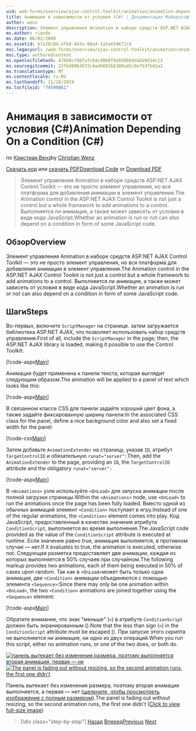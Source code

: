 ```yaml
---
uid: web-forms/overview/ajax-control-toolkit/animation/animation-depending-on-a-condition-cs
title: Анимация в зависимости от условия (C#) | Документация Майкрософт
author: wenz
description: Элемент управления Animation в наборе средств ASP.NET AJAX Control Toolkit — это не просто элемент управления, но вся платформа для добавления анимации в элемент управления. Является ли анимация...
ms.author: riande
ms.date: 06/02/2008
ms.assetid: b7a28c0d-efb9-443a-80a4-1a5ee54671cd
msc.legacyurl: /web-forms/overview/ajax-control-toolkit/animation/animation-depending-on-a-condition-cs
msc.type: authoredcontent
ms.openlocfilehash: 476b0cf80fa7c04cd8b8f9a92060ddabb9d14c13
ms.sourcegitcommit: 22fbd8863672c4ad6693b8388ad5c8e753fb41a2
ms.translationtype: MT
ms.contentlocale: ru-RU
ms.lasthandoff: 11/28/2019
ms.locfileid: "74599861"
---
```

# <a name="animation-depending-on-a-condition-c"></a><span data-ttu-id="53d96-104">Анимация в зависимости от условия (C#)</span><span class="sxs-lookup"><span data-stu-id="53d96-104">Animation Depending On a Condition (C#)</span></span>

<span data-ttu-id="53d96-105">по [Кристиан Венз](https://github.com/wenz)</span><span class="sxs-lookup"><span data-stu-id="53d96-105">by [Christian Wenz](https://github.com/wenz)</span></span>

<span data-ttu-id="53d96-106">[Скачать код](https://download.microsoft.com/download/f/9/a/f9a26acd-8df4-4484-8a18-199e4598f411/Animation4.cs.zip) или [скачать PDF](https://download.microsoft.com/download/6/7/1/6718d452-ff89-4d3f-a90e-c74ec2d636a3/animation4CS.pdf)</span><span class="sxs-lookup"><span data-stu-id="53d96-106">[Download Code](https://download.microsoft.com/download/f/9/a/f9a26acd-8df4-4484-8a18-199e4598f411/Animation4.cs.zip) or [Download PDF](https://download.microsoft.com/download/6/7/1/6718d452-ff89-4d3f-a90e-c74ec2d636a3/animation4CS.pdf)</span></span>

> <span data-ttu-id="53d96-107">Элемент управления Animation в наборе средств ASP.NET AJAX Control Toolkit — это не просто элемент управления, но вся платформа для добавления анимации в элемент управления.</span><span class="sxs-lookup"><span data-stu-id="53d96-107">The Animation control in the ASP.NET AJAX Control Toolkit is not just a control but a whole framework to add animations to a control.</span></span> <span data-ttu-id="53d96-108">Выполняется ли анимация, а также может зависеть от условия в виде кода JavaScript.</span><span class="sxs-lookup"><span data-stu-id="53d96-108">Whether an animation is run or not can also depend on a condition in form of some JavaScript code.</span></span>

## <a name="overview"></a><span data-ttu-id="53d96-109">Обзор</span><span class="sxs-lookup"><span data-stu-id="53d96-109">Overview</span></span>

<span data-ttu-id="53d96-110">Элемент управления Animation в наборе средств ASP.NET AJAX Control Toolkit — это не просто элемент управления, но вся платформа для добавления анимации в элемент управления.</span><span class="sxs-lookup"><span data-stu-id="53d96-110">The Animation control in the ASP.NET AJAX Control Toolkit is not just a control but a whole framework to add animations to a control.</span></span> <span data-ttu-id="53d96-111">Выполняется ли анимация, а также может зависеть от условия в виде кода JavaScript.</span><span class="sxs-lookup"><span data-stu-id="53d96-111">Whether an animation is run or not can also depend on a condition in form of some JavaScript code.</span></span>

## <a name="steps"></a><span data-ttu-id="53d96-112">Шаги</span><span class="sxs-lookup"><span data-stu-id="53d96-112">Steps</span></span>

<span data-ttu-id="53d96-113">Во-первых, включите `ScriptManager` на странице. затем загружается библиотека ASP.NET AJAX, что позволяет использовать набор средств управления.</span><span class="sxs-lookup"><span data-stu-id="53d96-113">First of all, include the `ScriptManager` in the page; then, the ASP.NET AJAX library is loaded, making it possible to use the Control Toolkit:</span></span>

[!code-aspx[Main](animation-depending-on-a-condition-cs/samples/sample1.aspx)]

<span data-ttu-id="53d96-114">Анимация будет применена к панели текста, которая выглядит следующим образом:</span><span class="sxs-lookup"><span data-stu-id="53d96-114">The animation will be applied to a panel of text which looks like this:</span></span>

[!code-aspx[Main](animation-depending-on-a-condition-cs/samples/sample2.aspx)]

<span data-ttu-id="53d96-115">В связанном классе CSS для панели задайте хороший цвет фона, а также задайте фиксированную ширину панели:</span><span class="sxs-lookup"><span data-stu-id="53d96-115">In the associated CSS class for the panel, define a nice background color and also set a fixed width for the panel:</span></span>

[!code-css[Main](animation-depending-on-a-condition-cs/samples/sample3.css)]

<span data-ttu-id="53d96-116">Затем добавьте `AnimationExtender` на страницу, указав `ID`, атрибут `TargetControlID` и обязательную `runat="server":`</span><span class="sxs-lookup"><span data-stu-id="53d96-116">Then, add the `AnimationExtender` to the page, providing an `ID`, the `TargetControlID` attribute and the obligatory `runat="server":`</span></span>

[!code-aspx[Main](animation-depending-on-a-condition-cs/samples/sample4.aspx)]

<span data-ttu-id="53d96-117">В `<Animations>` узле используйте `<OnLoad>` для запуска анимации после полной загрузки страницы.</span><span class="sxs-lookup"><span data-stu-id="53d96-117">Within the `<Animations>` node, use `<OnLoad>` to run the animations once the page has been fully loaded.</span></span> <span data-ttu-id="53d96-118">Вместо одной из обычных анимаций элемент `<Condition>` поступает в игру.</span><span class="sxs-lookup"><span data-stu-id="53d96-118">Instead of one of the regular animations, the `<Condition>` element comes into play.</span></span> <span data-ttu-id="53d96-119">Код JavaScript, предоставленный в качестве значения атрибута `ConditionScript`, выполняется во время выполнения.</span><span class="sxs-lookup"><span data-stu-id="53d96-119">The JavaScript code provided as the value of the `ConditionScript` attribute is executed at runtime.</span></span> <span data-ttu-id="53d96-120">Если значение равно true, анимация выполняется, в противном случае — нет.</span><span class="sxs-lookup"><span data-stu-id="53d96-120">If it evaluates to true, the animation is executed, otherwise not.</span></span> <span data-ttu-id="53d96-121">Следующая разметка предоставляет две анимации, каждая из которых выполняется в 50% случаев при случайном.</span><span class="sxs-lookup"><span data-stu-id="53d96-121">The following markup provides two animations, each of them being executed in 50% of cases upon random.</span></span> <span data-ttu-id="53d96-122">Так как в `<OnLoad>`может быть только одна анимация, две `<Condition>` анимации объединяются с помощью элемента `<Sequence>`:</span><span class="sxs-lookup"><span data-stu-id="53d96-122">Since there may only be one animation within `<OnLoad>`, the two `<Condition>` animations are joined together using the `<Sequence>` element:</span></span>

[!code-aspx[Main](animation-depending-on-a-condition-cs/samples/sample5.aspx)]

<span data-ttu-id="53d96-123">Обратите внимание, что знак "меньше" (`<`) в атрибуте `ConditionScript` должен быть экранированным ().</span><span class="sxs-lookup"><span data-stu-id="53d96-123">Note that the less than sign (`<`) in the `ConditionScript` attribute must be escaped ().</span></span> <span data-ttu-id="53d96-124">При запуске этого скрипта не выполняется ни анимация, ни одно из двух операций.</span><span class="sxs-lookup"><span data-stu-id="53d96-124">When you run this script, either no animation runs, or one of the two does, or both do.</span></span>

<span data-ttu-id="53d96-125">[![панель вытекает без изменения размера, поэтому выполняется вторая анимация, первая — не](animation-depending-on-a-condition-cs/_static/image2.png)](animation-depending-on-a-condition-cs/_static/image1.png)</span><span class="sxs-lookup"><span data-stu-id="53d96-125">[![The panel is fading out without resizing, so the second animation runs, the first one didn't](animation-depending-on-a-condition-cs/_static/image2.png)](animation-depending-on-a-condition-cs/_static/image1.png)</span></span>

<span data-ttu-id="53d96-126">Панель вытекает без изменения размера, поэтому вторая анимация выполняется, а первая — нет ([щелкните, чтобы просмотреть изображение с полным размером](animation-depending-on-a-condition-cs/_static/image3.png)).</span><span class="sxs-lookup"><span data-stu-id="53d96-126">The panel is fading out without resizing, so the second animation runs, the first one didn't ([Click to view full-size image](animation-depending-on-a-condition-cs/_static/image3.png))</span></span>

> [!div class="step-by-step"]
> <span data-ttu-id="53d96-127">[Назад](executing-several-animations-after-each-other-cs.md)
> [Вперед](picking-one-animation-out-of-a-list-cs.md)</span><span class="sxs-lookup"><span data-stu-id="53d96-127">[Previous](executing-several-animations-after-each-other-cs.md)
[Next](picking-one-animation-out-of-a-list-cs.md)</span></span>
